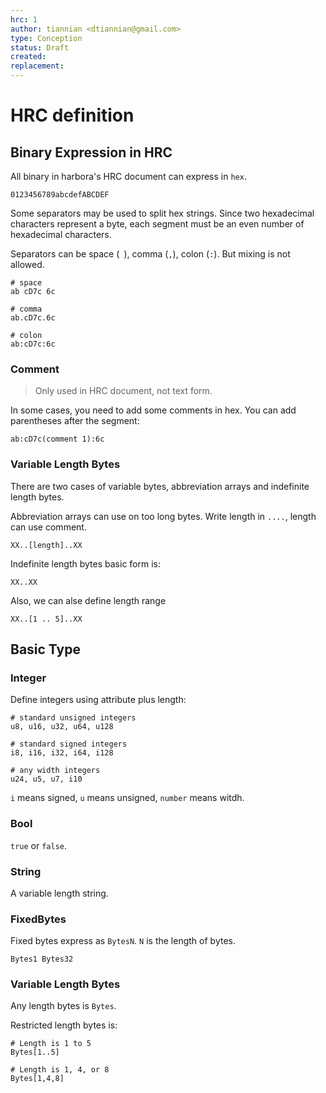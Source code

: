 ```yaml
---
hrc: 1
author: tiannian <dtiannian@gmail.com>
type: Conception
status: Draft
created: 
replacement:
---
```


# HRC definition

## Binary Expression in HRC

All binary in harbora's HRC document can express in `hex`.

```
0123456789abcdefABCDEF
```

Some separators may be used to split hex strings. Since two hexadecimal characters represent a byte, 
each segment must be an even number of hexadecimal characters.

Separators can be space (` `), comma (`,`), colon (`:`). But mixing is not allowed.

``` shell
# space
ab cD7c 6c

# comma
ab.cD7c.6c

# colon
ab:cD7c:6c
```

### Comment

> Only used in HRC document, not text form.

In some cases, you need to add some comments in hex. You can add parentheses after the segment:

```shell
ab:cD7c(comment 1):6c
```

### Variable Length Bytes

There are two cases of variable bytes, abbreviation arrays and indefinite length bytes.

Abbreviation arrays can use on too long bytes. Write length in `....`, length can use comment.

``` shell
XX..[length]..XX
```

Indefinite length bytes basic form is:

```
XX..XX
```

Also, we can alse define length range

```
XX..[1 .. 5]..XX
```
## Basic Type

### Integer

Define integers using attribute plus length:

``` shell
# standard unsigned integers
u8, u16, u32, u64, u128

# standard signed integers
i8, i16, i32, i64, i128

# any width integers
u24, u5, u7, i10
```

`i` means signed, `u` means unsigned, `number` means witdh.

### Bool

`true` or `false`.

### String

A variable length string.

### FixedBytes

Fixed bytes express as `BytesN`. `N` is the length of bytes.

``` shell
Bytes1 Bytes32
```


### Variable Length Bytes

Any length bytes is `Bytes`.

Restricted length bytes is:

``` shell
# Length is 1 to 5
Bytes[1..5]

# Length is 1, 4, or 8
Bytes[1,4,8]
```

